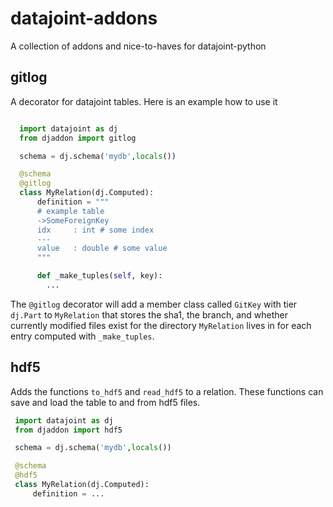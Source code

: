 # datajoint-addons

A collection of addons and nice-to-haves for datajoint-python

## gitlog

A decorator for datajoint tables. Here is an example how to use it

```python

  import datajoint as dj
  from djaddon import gitlog

  schema = dj.schema('mydb',locals())

  @schema
  @gitlog
  class MyRelation(dj.Computed):
      definition = """
      # example table
      ->SomeForeignKey
      idx     : int # some index
      ---
      value   : double # some value
      """

      def _make_tuples(self, key):
        ...
```

The `@gitlog` decorator will add a member class called `GitKey` with tier `dj.Part` to `MyRelation` that stores the sha1, the branch, and whether currently modified files exist for the directory `MyRelation` lives in for each entry computed with `_make_tuples`.

## hdf5

Adds the functions `to_hdf5` and `read_hdf5` to a relation. These functions can save and load the table to and from hdf5 files.

```python
 import datajoint as dj
 from djaddon import hdf5

 schema = dj.schema('mydb',locals())

 @schema
 @hdf5
 class MyRelation(dj.Computed):
     definition = ...
```
